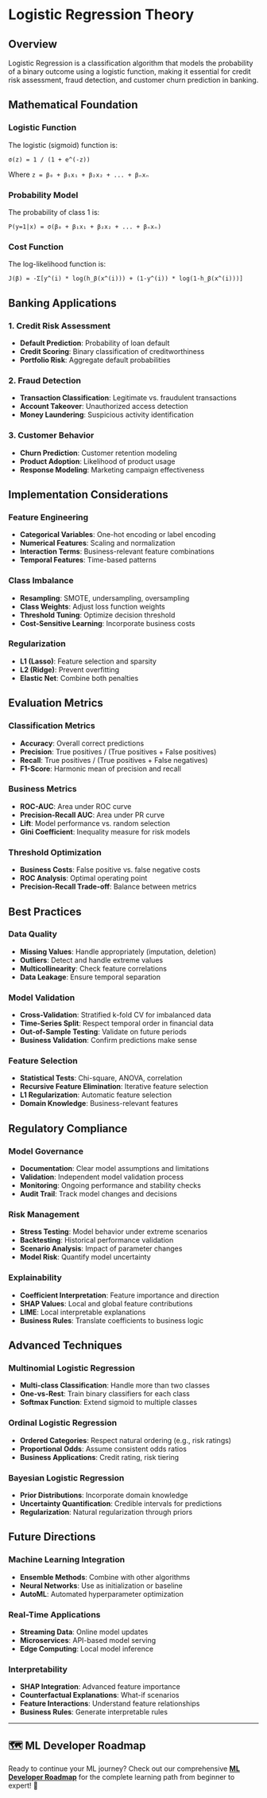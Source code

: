 # Logistic Regression Theory

## Overview
Logistic Regression is a classification algorithm that models the probability of a binary outcome using a logistic function, making it essential for credit risk assessment, fraud detection, and customer churn prediction in banking.

## Mathematical Foundation

### Logistic Function
The logistic (sigmoid) function is:

```
σ(z) = 1 / (1 + e^(-z))
```

Where `z = β₀ + β₁x₁ + β₂x₂ + ... + βₙxₙ`

### Probability Model
The probability of class 1 is:

```
P(y=1|x) = σ(β₀ + β₁x₁ + β₂x₂ + ... + βₙxₙ)
```

### Cost Function
The log-likelihood function is:

```
J(β) = -Σ[y^(i) * log(h_β(x^(i))) + (1-y^(i)) * log(1-h_β(x^(i)))]
```

## Banking Applications

### 1. Credit Risk Assessment
- **Default Prediction**: Probability of loan default
- **Credit Scoring**: Binary classification of creditworthiness
- **Portfolio Risk**: Aggregate default probabilities

### 2. Fraud Detection
- **Transaction Classification**: Legitimate vs. fraudulent transactions
- **Account Takeover**: Unauthorized access detection
- **Money Laundering**: Suspicious activity identification

### 3. Customer Behavior
- **Churn Prediction**: Customer retention modeling
- **Product Adoption**: Likelihood of product usage
- **Response Modeling**: Marketing campaign effectiveness

## Implementation Considerations

### Feature Engineering
- **Categorical Variables**: One-hot encoding or label encoding
- **Numerical Features**: Scaling and normalization
- **Interaction Terms**: Business-relevant feature combinations
- **Temporal Features**: Time-based patterns

### Class Imbalance
- **Resampling**: SMOTE, undersampling, oversampling
- **Class Weights**: Adjust loss function weights
- **Threshold Tuning**: Optimize decision threshold
- **Cost-Sensitive Learning**: Incorporate business costs

### Regularization
- **L1 (Lasso)**: Feature selection and sparsity
- **L2 (Ridge)**: Prevent overfitting
- **Elastic Net**: Combine both penalties

## Evaluation Metrics

### Classification Metrics
- **Accuracy**: Overall correct predictions
- **Precision**: True positives / (True positives + False positives)
- **Recall**: True positives / (True positives + False negatives)
- **F1-Score**: Harmonic mean of precision and recall

### Business Metrics
- **ROC-AUC**: Area under ROC curve
- **Precision-Recall AUC**: Area under PR curve
- **Lift**: Model performance vs. random selection
- **Gini Coefficient**: Inequality measure for risk models

### Threshold Optimization
- **Business Costs**: False positive vs. false negative costs
- **ROC Analysis**: Optimal operating point
- **Precision-Recall Trade-off**: Balance between metrics

## Best Practices

### Data Quality
- **Missing Values**: Handle appropriately (imputation, deletion)
- **Outliers**: Detect and handle extreme values
- **Multicollinearity**: Check feature correlations
- **Data Leakage**: Ensure temporal separation

### Model Validation
- **Cross-Validation**: Stratified k-fold CV for imbalanced data
- **Time-Series Split**: Respect temporal order in financial data
- **Out-of-Sample Testing**: Validate on future periods
- **Business Validation**: Confirm predictions make sense

### Feature Selection
- **Statistical Tests**: Chi-square, ANOVA, correlation
- **Recursive Feature Elimination**: Iterative feature selection
- **L1 Regularization**: Automatic feature selection
- **Domain Knowledge**: Business-relevant features

## Regulatory Compliance

### Model Governance
- **Documentation**: Clear model assumptions and limitations
- **Validation**: Independent model validation process
- **Monitoring**: Ongoing performance and stability checks
- **Audit Trail**: Track model changes and decisions

### Risk Management
- **Stress Testing**: Model behavior under extreme scenarios
- **Backtesting**: Historical performance validation
- **Scenario Analysis**: Impact of parameter changes
- **Model Risk**: Quantify model uncertainty

### Explainability
- **Coefficient Interpretation**: Feature importance and direction
- **SHAP Values**: Local and global feature contributions
- **LIME**: Local interpretable explanations
- **Business Rules**: Translate coefficients to business logic

## Advanced Techniques

### Multinomial Logistic Regression
- **Multi-class Classification**: Handle more than two classes
- **One-vs-Rest**: Train binary classifiers for each class
- **Softmax Function**: Extend sigmoid to multiple classes

### Ordinal Logistic Regression
- **Ordered Categories**: Respect natural ordering (e.g., risk ratings)
- **Proportional Odds**: Assume consistent odds ratios
- **Business Applications**: Credit rating, risk tiering

### Bayesian Logistic Regression
- **Prior Distributions**: Incorporate domain knowledge
- **Uncertainty Quantification**: Credible intervals for predictions
- **Regularization**: Natural regularization through priors

## Future Directions

### Machine Learning Integration
- **Ensemble Methods**: Combine with other algorithms
- **Neural Networks**: Use as initialization or baseline
- **AutoML**: Automated hyperparameter optimization

### Real-Time Applications
- **Streaming Data**: Online model updates
- **Microservices**: API-based model serving
- **Edge Computing**: Local model inference

### Interpretability
- **SHAP Integration**: Advanced feature importance
- **Counterfactual Explanations**: What-if scenarios
- **Feature Interactions**: Understand feature relationships
- **Business Rules**: Generate interpretable rules

---

## 🗺️ ML Developer Roadmap

Ready to continue your ML journey? Check out our comprehensive [**ML Developer Roadmap**](../../ROADMAP.md) for the complete learning path from beginner to expert! 🚀
